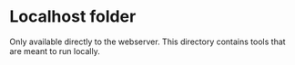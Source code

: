 # Localhost folder

Only available directly to the webserver. This directory contains tools that are meant to run locally.